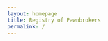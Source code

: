 ```yaml
---
layout: homepage
title: Registry of Pawnbrokers
permalink: /
---
```

<!-- Type your notification here - the notification bar will not appear if this is empty. For other changes, refer to _data/homepage.yml to edit the homepage -->
